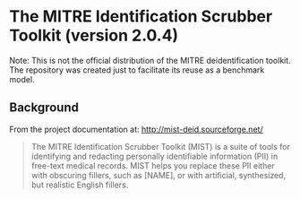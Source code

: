 # The MITRE Identification Scrubber Toolkit (version 2.0.4)

Note: This is not the official distribution of the MITRE deidentification toolkit. The repository was created just to facilitate its reuse as a benchmark model.

## Background

From the project documentation at: http://mist-deid.sourceforge.net/

> The MITRE Identification Scrubber Toolkit (MIST) is a suite of tools for identifying and redacting personally identifiable information (PII) in free-text medical records. MIST helps you replace these PII either with obscuring fillers, such as [NAME], or with artificial, synthesized, but realistic English fillers.


